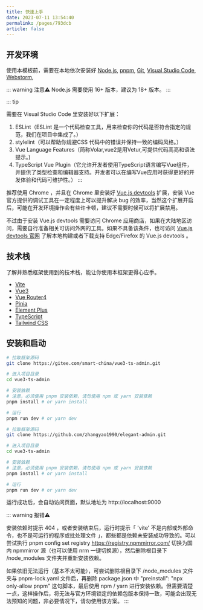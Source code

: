 ```yaml
---
title: 快速上手
date: 2023-07-11 13:54:40
permalink: /pages/793dcb
article: false
---
```

## 开发环境

使用本模板前，需要在本地依次安装好
[Node.js](https://nodejs.org/zh-cn),
[pnpm](https://pnpm.io/zh/installation),
[Git](https://git-scm.com/),
[Visual Studio Code](https://code.visualstudio.com/),
[Webstorm](https://www.jetbrains.com/products/#lang=js),

::: warning 注意⚠️
Node.js 需要使用 16+ 版本，建议为 18+ 版本。
:::

::: tip

需要在 Visual Studio Code 里安装好以下扩展：

1. ESLint（ESLint 是一个代码检查工具，用来检查你的代码是否符合指定的规范，我们在项目中集成了。）
2. stylelint（可以帮助你规避CSS 代码中的错误并保持一致的编码风格。）
3. Vue Language Features（简称Volar,vue2是用Vetur,可提供代码高亮和语法提示。)
4. TypeScript Vue Plugin（它允许开发者使用TypeScript语言编写Vue组件，并提供了类型检查和编辑器支持。开发者可以在编写Vue应用时获得更好的开发体验和代码可维护性。）
:::



推荐使用 Chrome ，并且在 Chrome 里安装好 [Vue.js devtools](https://chrome.google.com/webstore/detail/vuejs-devtools/nhdogjmejiglipccpnnnanhbledajbpd) 扩展，安装 Vue 官方提供的调试工具在一定程度上可以提升解决 bug 的效率，当然这个扩展开启后，可能在开发环境操作会有些许卡顿，建议不需要时候可以将扩展禁用。

不过由于安装 Vue.js devtools 需要访问 Chrome 应用商店，如果在大陆地区访问，需要自行准备相关可访问外网的工具。如果不具备该条件，也可访问 [Vue.js devtools 官网](https://devtools.vuejs.org/) 了解本地构建或者下载支持 Edge/Firefox 的 Vue.js devtools 。

## 技术栈

了解并熟悉框架使用到的技术栈，能让你使用本框架更得心应手。

* [Vite](https://cn.vitejs.dev/)
* [Vue3](https://cn.vuejs.org/)
* [Vue Router4](https://router.vuejs.org/zh/)
* [Pinia](https://pinia.vuejs.org/zh/)
* [Element Plus](https://element-plus.org/zh-CN/)
* [TypeScript](https://ts.nodejs.cn/)
* [Tailwind CSS](https://www.tailwindcss.cn/docs/installation/)


## 安装和启动

<code-group>
  <code-block title="从Gitee拉取" active>

```bash
# 拉取框架源码
git clone https://gitee.com/smart-china/vue3-ts-admin.git

# 进入项目目录
cd vue3-ts-admin

# 安装依赖
# 注意，必须使用 pnpm 安装依赖，请勿使用 npm 或 yarn 安装依赖
pnpm install # or yarn install

# 运行
pnpm run dev # or yarn dev
```

  </code-block>
  <code-block title="从Github拉取">

```bash
# 拉取框架源码
git clone https://github.com/zhangyao1990/elegant-admin.git

# 进入项目目录
cd vue3-ts-admin

# 安装依赖
# 注意，必须使用 pnpm 安装依赖，请勿使用 npm 或 yarn 安装依赖
pnpm install # or yarn install

# 运行
pnpm run dev # or yarn dev
```

  </code-block>

</code-group>

运行成功后，会自动访问页面，默认地址为 http://localhost:9000

::: warning 报错⚠️

安装依赖时提示 404 ，或者安装结束后，运行时提示「 'vite' 不是内部或外部命令，也不是可运行的程序或批处理文件 」，都些都是依赖未安装成功导致的。可以尝试执行 pnpm config set registry https://registry.npmmirror.com/ 切换为国内 npmmirror 源（也可以使用 nrm 一键切换源），然后删除根目录下 /node_modules 文件夹并重新安装依赖。

如果依旧无法运行（基本不太可能），可尝试删除根目录下 /node_modules 文件夹与 pnpm-lock.yaml 文件后，再删除 package.json 中 "preinstall": "npx only-allow pnpm" 这句脚本，最后使用 npm / yarn 进行安装依赖。但需要清楚一点，这样操作后，将无法与官方环境锁定的依赖包版本保持一致，可能会出现无法预知的问题，非必要情况下，请勿使用该方案。
:::
